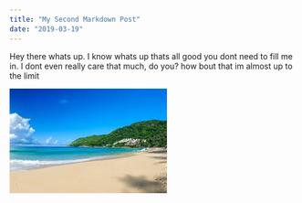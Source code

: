 ```yaml
---
title: "My Second Markdown Post"
date: "2019-03-19"
---
```


Hey there whats up. I know whats up thats all good you dont need to fill me in. I dont even really care that much, do you? how bout that im almost up to the limit

![Tranquil Beach](tranquil-beach.jpeg)